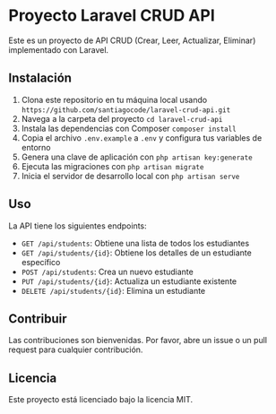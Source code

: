 # Proyecto Laravel CRUD API

Este es un proyecto de API CRUD (Crear, Leer, Actualizar, Eliminar) implementado con Laravel.

## Instalación

1. Clona este repositorio en tu máquina local usando `https://github.com/santiagocode/laravel-crud-api.git`
2. Navega a la carpeta del proyecto `cd laravel-crud-api`
3. Instala las dependencias con Composer `composer install`
4. Copia el archivo `.env.example` a `.env` y configura tus variables de entorno
5. Genera una clave de aplicación con `php artisan key:generate`
6. Ejecuta las migraciones con `php artisan migrate`
7. Inicia el servidor de desarrollo local con `php artisan serve`

## Uso

La API tiene los siguientes endpoints:

-   `GET /api/students`: Obtiene una lista de todos los estudiantes
-   `GET /api/students/{id}`: Obtiene los detalles de un estudiante específico
-   `POST /api/students`: Crea un nuevo estudiante
-   `PUT /api/students/{id}`: Actualiza un estudiante existente
-   `DELETE /api/students/{id}`: Elimina un estudiante

## Contribuir

Las contribuciones son bienvenidas. Por favor, abre un issue o un pull request para cualquier contribución.

## Licencia

Este proyecto está licenciado bajo la licencia MIT.
